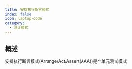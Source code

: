 ```yaml
---
title: 安排执行断言模式
index: false
icon: laptop-code
category:
  - 设计模式
---
```


## 概述

安排执行断言模式(Arrange/Act/Assert(AAA))是个单元测试模式